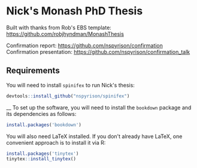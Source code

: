Nick's Monash PhD Thesis
========================

Built with thanks from Rob's EBS template: https://github.com/robjhyndman/MonashThesis


Confirmation report: https://github.com/nspyrison/confirmation
Confirmation presentation: https://github.com/nspyrison/confirmation_talk



## Requirements

You will need to install `spinifex` to run Nick's thesis:

```r
devtools::install_github("nspyrison/spinifex")
```


__
To set up the software, you will need to install the `bookdown` package and its dependencies as follows:

```r
install.packages('bookdown')
```

You will also need LaTeX installed. If you don't already have LaTeX, one convenient approach is to install it via R:

```r
install.packages('tinytex')
tinytex::install_tinytex()
```
